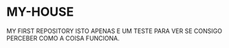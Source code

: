 # MY-HOUSE
MY FIRST REPOSITORY
ISTO APENAS E UM TESTE PARA VER SE CONSIGO PERCEBER COMO A COISA FUNCIONA.
